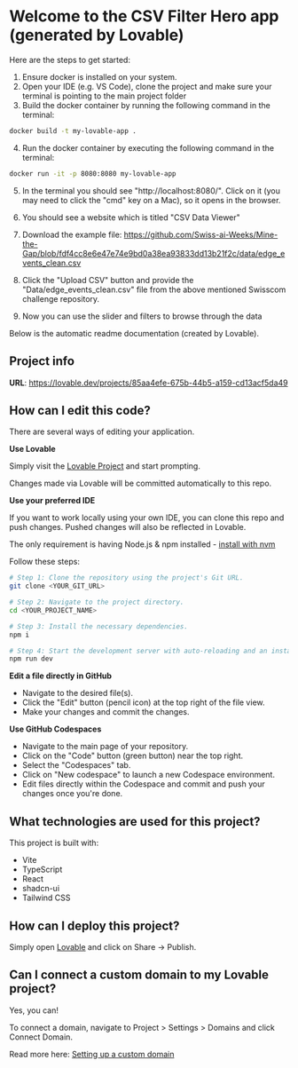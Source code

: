 # Welcome to the CSV Filter Hero app (generated by Lovable)

Here are the steps to get started:

1) Ensure docker is installed on your system.
2) Open your IDE (e.g. VS Code), clone the project and make sure your terminal is pointing to the main project folder
3) Build the docker container by running the following command in the terminal:

```sh
docker build -t my-lovable-app .
```

4) Run the docker container by executing the following command in the terminal:

```sh
docker run -it -p 8080:8080 my-lovable-app
```

5) In the terminal you should see "http://localhost:8080/". Click on it (you may need to click the "cmd" key on a Mac), so it opens in the browser.

6) You should see a website which is titled "CSV Data Viewer"

7) Download the example file: https://github.com/Swiss-ai-Weeks/Mine-the-Gap/blob/fdf4cc8e6e47e74e9bd0a38ea93833dd13b21f2c/data/edge_events_clean.csv

8) Click the "Upload CSV" button and provide the "Data/edge_events_clean.csv" file from the above mentioned Swisscom challenge repository.

9) Now you can use the slider and filters to browse through the data


Below is the automatic readme documentation (created by Lovable).

## Project info

**URL**: https://lovable.dev/projects/85aa4efe-675b-44b5-a159-cd13acf5da49

## How can I edit this code?

There are several ways of editing your application.

**Use Lovable**

Simply visit the [Lovable Project](https://lovable.dev/projects/85aa4efe-675b-44b5-a159-cd13acf5da49) and start prompting.

Changes made via Lovable will be committed automatically to this repo.

**Use your preferred IDE**

If you want to work locally using your own IDE, you can clone this repo and push changes. Pushed changes will also be reflected in Lovable.

The only requirement is having Node.js & npm installed - [install with nvm](https://github.com/nvm-sh/nvm#installing-and-updating)

Follow these steps:

```sh
# Step 1: Clone the repository using the project's Git URL.
git clone <YOUR_GIT_URL>

# Step 2: Navigate to the project directory.
cd <YOUR_PROJECT_NAME>

# Step 3: Install the necessary dependencies.
npm i

# Step 4: Start the development server with auto-reloading and an instant preview.
npm run dev
```

**Edit a file directly in GitHub**

- Navigate to the desired file(s).
- Click the "Edit" button (pencil icon) at the top right of the file view.
- Make your changes and commit the changes.

**Use GitHub Codespaces**

- Navigate to the main page of your repository.
- Click on the "Code" button (green button) near the top right.
- Select the "Codespaces" tab.
- Click on "New codespace" to launch a new Codespace environment.
- Edit files directly within the Codespace and commit and push your changes once you're done.

## What technologies are used for this project?

This project is built with:

- Vite
- TypeScript
- React
- shadcn-ui
- Tailwind CSS

## How can I deploy this project?

Simply open [Lovable](https://lovable.dev/projects/85aa4efe-675b-44b5-a159-cd13acf5da49) and click on Share -> Publish.

## Can I connect a custom domain to my Lovable project?

Yes, you can!

To connect a domain, navigate to Project > Settings > Domains and click Connect Domain.

Read more here: [Setting up a custom domain](https://docs.lovable.dev/features/custom-domain#custom-domain)
